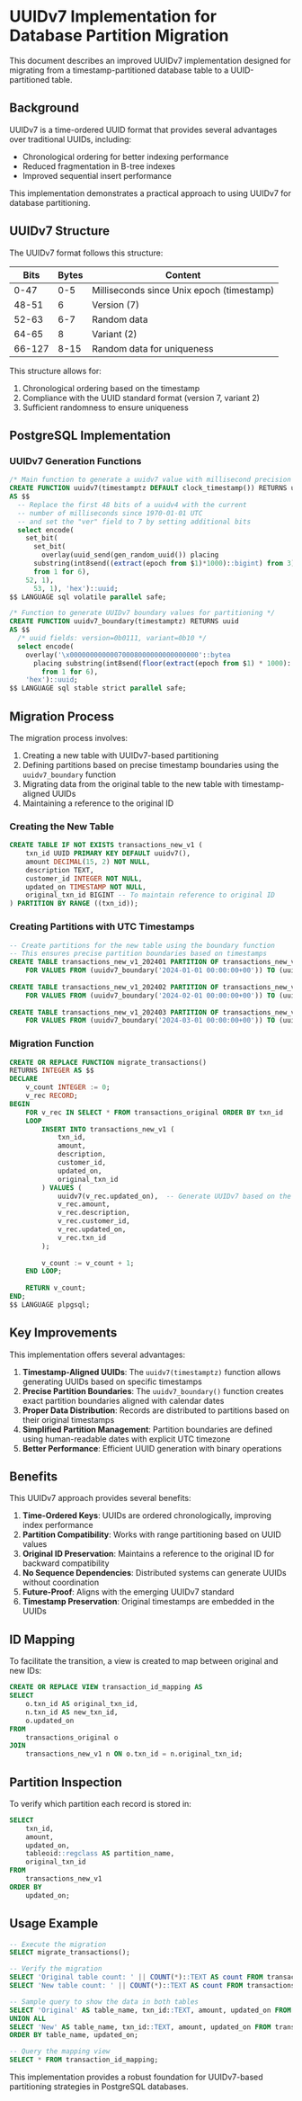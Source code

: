 # UUIDv7 Implementation for Database Partition Migration

This document describes an improved UUIDv7 implementation designed for migrating from a timestamp-partitioned database table to a UUID-partitioned table.

## Background

UUIDv7 is a time-ordered UUID format that provides several advantages over traditional UUIDs, including:
- Chronological ordering for better indexing performance
- Reduced fragmentation in B-tree indexes
- Improved sequential insert performance

This implementation demonstrates a practical approach to using UUIDv7 for database partitioning.

## UUIDv7 Structure

The UUIDv7 format follows this structure:

| Bits    | Bytes | Content                                   |
|---------|-------|-------------------------------------------|
| 0-47    | 0-5   | Milliseconds since Unix epoch (timestamp) |
| 48-51   | 6     | Version (7)                               |
| 52-63   | 6-7   | Random data                               |
| 64-65   | 8     | Variant (2)                               |
| 66-127  | 8-15  | Random data for uniqueness                |

This structure allows for:
1. Chronological ordering based on the timestamp
2. Compliance with the UUID standard format (version 7, variant 2)
3. Sufficient randomness to ensure uniqueness

## PostgreSQL Implementation

### UUIDv7 Generation Functions

```sql
/* Main function to generate a uuidv7 value with millisecond precision */
CREATE FUNCTION uuidv7(timestamptz DEFAULT clock_timestamp()) RETURNS uuid
AS $$
  -- Replace the first 48 bits of a uuidv4 with the current
  -- number of milliseconds since 1970-01-01 UTC
  -- and set the "ver" field to 7 by setting additional bits
  select encode(
    set_bit(
      set_bit(
        overlay(uuid_send(gen_random_uuid()) placing
      substring(int8send((extract(epoch from $1)*1000)::bigint) from 3)
      from 1 for 6),
    52, 1),
      53, 1), 'hex')::uuid;
$$ LANGUAGE sql volatile parallel safe;

/* Function to generate UUIDv7 boundary values for partitioning */
CREATE FUNCTION uuidv7_boundary(timestamptz) RETURNS uuid
AS $$
  /* uuid fields: version=0b0111, variant=0b10 */
  select encode(
    overlay('\x00000000000070008000000000000000'::bytea
      placing substring(int8send(floor(extract(epoch from $1) * 1000)::bigint) from 3)
        from 1 for 6),
    'hex')::uuid;
$$ LANGUAGE sql stable strict parallel safe;
```

## Migration Process

The migration process involves:

1. Creating a new table with UUIDv7-based partitioning
2. Defining partitions based on precise timestamp boundaries using the `uuidv7_boundary` function
3. Migrating data from the original table to the new table with timestamp-aligned UUIDs
4. Maintaining a reference to the original ID

### Creating the New Table

```sql
CREATE TABLE IF NOT EXISTS transactions_new_v1 (
    txn_id UUID PRIMARY KEY DEFAULT uuidv7(),
    amount DECIMAL(15, 2) NOT NULL,
    description TEXT,
    customer_id INTEGER NOT NULL,
    updated_on TIMESTAMP NOT NULL,
    original_txn_id BIGINT -- To maintain reference to original ID
) PARTITION BY RANGE ((txn_id));
```

### Creating Partitions with UTC Timestamps

```sql
-- Create partitions for the new table using the boundary function
-- This ensures precise partition boundaries based on timestamps
CREATE TABLE transactions_new_v1_202401 PARTITION OF transactions_new_v1
    FOR VALUES FROM (uuidv7_boundary('2024-01-01 00:00:00+00')) TO (uuidv7_boundary('2024-02-01 00:00:00+00'));
    
CREATE TABLE transactions_new_v1_202402 PARTITION OF transactions_new_v1
    FOR VALUES FROM (uuidv7_boundary('2024-02-01 00:00:00+00')) TO (uuidv7_boundary('2024-03-01 00:00:00+00'));
    
CREATE TABLE transactions_new_v1_202403 PARTITION OF transactions_new_v1
    FOR VALUES FROM (uuidv7_boundary('2024-03-01 00:00:00+00')) TO (uuidv7_boundary('2024-04-01 00:00:00+00'));
```

### Migration Function

```sql
CREATE OR REPLACE FUNCTION migrate_transactions()
RETURNS INTEGER AS $$
DECLARE
    v_count INTEGER := 0;
    v_rec RECORD;
BEGIN
    FOR v_rec IN SELECT * FROM transactions_original ORDER BY txn_id
    LOOP
        INSERT INTO transactions_new_v1 (
            txn_id,    
            amount, 
            description, 
            customer_id, 
            updated_on, 
            original_txn_id
        ) VALUES (
            uuidv7(v_rec.updated_on),  -- Generate UUIDv7 based on the original timestamp
            v_rec.amount,
            v_rec.description,
            v_rec.customer_id,
            v_rec.updated_on,
            v_rec.txn_id
        );
        
        v_count := v_count + 1;
    END LOOP;
    
    RETURN v_count;
END;
$$ LANGUAGE plpgsql;
```

## Key Improvements

This implementation offers several advantages:

1. **Timestamp-Aligned UUIDs**: The `uuidv7(timestamptz)` function allows generating UUIDs based on specific timestamps
2. **Precise Partition Boundaries**: The `uuidv7_boundary()` function creates exact partition boundaries aligned with calendar dates
3. **Proper Data Distribution**: Records are distributed to partitions based on their original timestamps
4. **Simplified Partition Management**: Partition boundaries are defined using human-readable dates with explicit UTC timezone
5. **Better Performance**: Efficient UUID generation with binary operations

## Benefits

This UUIDv7 approach provides several benefits:

1. **Time-Ordered Keys**: UUIDs are ordered chronologically, improving index performance
2. **Partition Compatibility**: Works with range partitioning based on UUID values
3. **Original ID Preservation**: Maintains a reference to the original ID for backward compatibility
4. **No Sequence Dependencies**: Distributed systems can generate UUIDs without coordination
5. **Future-Proof**: Aligns with the emerging UUIDv7 standard
6. **Timestamp Preservation**: Original timestamps are embedded in the UUIDs

## ID Mapping

To facilitate the transition, a view is created to map between original and new IDs:

```sql
CREATE OR REPLACE VIEW transaction_id_mapping AS
SELECT 
    o.txn_id AS original_txn_id,
    n.txn_id AS new_txn_id,
    o.updated_on
FROM 
    transactions_original o
JOIN 
    transactions_new_v1 n ON o.txn_id = n.original_txn_id;
```

## Partition Inspection

To verify which partition each record is stored in:

```sql
SELECT
    txn_id,
    amount,
    updated_on,
    tableoid::regclass AS partition_name,
    original_txn_id
FROM
    transactions_new_v1
ORDER BY
    updated_on;
```

## Usage Example

```sql
-- Execute the migration
SELECT migrate_transactions();

-- Verify the migration
SELECT 'Original table count: ' || COUNT(*)::TEXT AS count FROM transactions_original;
SELECT 'New table count: ' || COUNT(*)::TEXT AS count FROM transactions_new_v1;

-- Sample query to show the data in both tables
SELECT 'Original' AS table_name, txn_id::TEXT, amount, updated_on FROM transactions_original
UNION ALL
SELECT 'New' AS table_name, txn_id::TEXT, amount, updated_on FROM transactions_new_v1
ORDER BY table_name, updated_on;

-- Query the mapping view
SELECT * FROM transaction_id_mapping;
```

This implementation provides a robust foundation for UUIDv7-based partitioning strategies in PostgreSQL databases.
